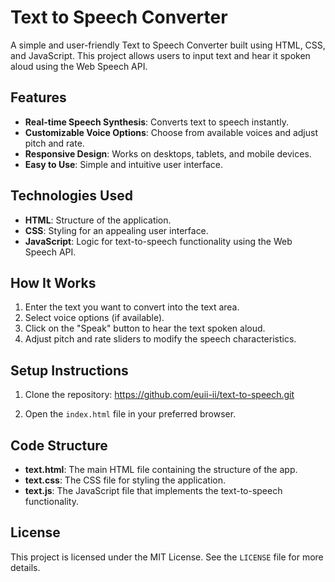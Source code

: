 # Text to Speech Converter

A simple and user-friendly Text to Speech Converter built using HTML, CSS, and JavaScript. This project allows users to input text and hear it spoken aloud using the Web Speech API.

## Features

- **Real-time Speech Synthesis**: Converts text to speech instantly.
- **Customizable Voice Options**: Choose from available voices and adjust pitch and rate.
- **Responsive Design**: Works on desktops, tablets, and mobile devices.
- **Easy to Use**: Simple and intuitive user interface.

## Technologies Used

- **HTML**: Structure of the application.
- **CSS**: Styling for an appealing user interface.
- **JavaScript**: Logic for text-to-speech functionality using the Web Speech API.

## How It Works

1. Enter the text you want to convert into the text area.
2. Select voice options (if available).
3. Click on the "Speak" button to hear the text spoken aloud.
4. Adjust pitch and rate sliders to modify the speech characteristics.

## Setup Instructions

1. Clone the repository:
https://github.com/euii-ii/text-to-speech.git

2. Open the `index.html` file in your preferred browser.

## Code Structure

- **text.html**: The main HTML file containing the structure of the app.
- **text.css**: The CSS file for styling the application.
- **text.js**: The JavaScript file that implements the text-to-speech functionality.

## License

This project is licensed under the MIT License. See the `LICENSE` file for more details.



